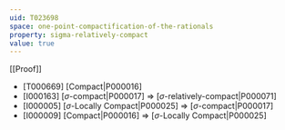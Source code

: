 ```yaml
---
uid: T023698
space: one-point-compactification-of-the-rationals
property: sigma-relatively-compact
value: true
---
```

[[Proof]]

* [T000669] [Compact|P000016]
* [I000163] [$\sigma$-compact|P000017] => [$\sigma$-relatively-compact|P000071]
* [I000005] [$\sigma$-Locally Compact|P000025] => [$\sigma$-compact|P000017]
* [I000009] [Compact|P000016] => [$\sigma$-Locally Compact|P000025]

